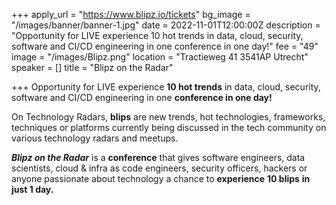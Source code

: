 +++
apply_url = "https://www.blipz.io/tickets"
bg_image = "/images/banner/banner-1.jpg"
date = 2022-11-01T12:00:00Z
description = "Opportunity for LIVE experience 10 hot trends in data, cloud, security, software and CI/CD engineering in one conference in one day!"
fee = "49"
image = "/images/Blipz.png"
location = "Tractieweg 41 3541AP Utrecht"
speaker = []
title = "Blipz on the Radar"

+++
Opportunity for LIVE experience **10 hot trends** in data, cloud, security, software and CI/CD engineering in one **conference in one day!**

On Technology Radars, **blips** are new trends, hot technologies, frameworks, techniques or platforms currently being discussed in the tech community on various technology radars and meetups.  
  
**_Blipz on the Radar_** is a **conference** that gives software engineers, data scientists, cloud & infra as code engineers, security officers, hackers or anyone passionate about technology a chance to **experience** **10 blips** **in just 1 day.**